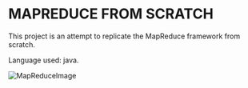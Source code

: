 # MAPREDUCE FROM SCRATCH

This project is an attempt to replicate the MapReduce framework from scratch.

Language used: java.

![MapReduceImage](https://github.com/savoga/various_projects/blob/master/MapReduce/MapReducePic.png)
